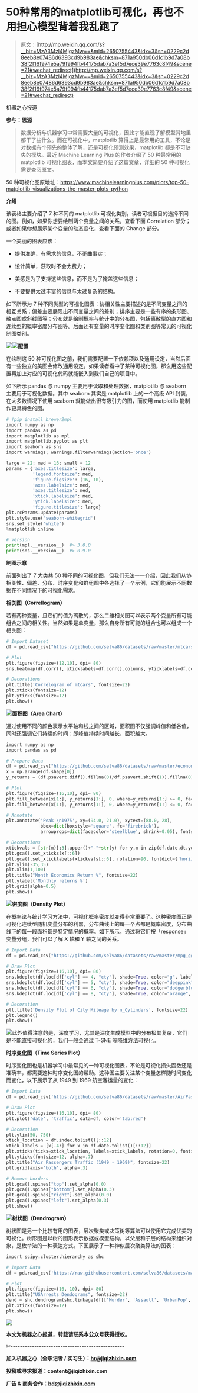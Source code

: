 # 50种常用的matplotlib可视化，再也不用担心模型背着我乱跑了

> 原文：[http://mp.weixin.qq.com/s?__biz=MzA3MzI4MjgzMw==&mid=2650755443&idx=3&sn=0229c2d8eeb8e07486d6393cd9b983ae&chksm=871a950db06d1c1b9d7a08b38f2f16f974e5a79f994fb44175dab7a3ef5d7ece39e7763c8f49&scene=21#wechat_redirect](http://mp.weixin.qq.com/s?__biz=MzA3MzI4MjgzMw==&mid=2650755443&idx=3&sn=0229c2d8eeb8e07486d6393cd9b983ae&chksm=871a950db06d1c1b9d7a08b38f2f16f974e5a79f994fb44175dab7a3ef5d7ece39e7763c8f49&scene=21#wechat_redirect)

机器之心报道

**参与：思源**

> 数据分析与机器学习中常需要大量的可视化，因此才能直观了解模型背地里都干了些什么。而在可视化中，matplotlib 算得上是最常用的工具，不论是对数据有个预先的整体了解，还是可视化预测效果，matplotlib 都是不可缺失的模块。最近 Machine Learning Plus 的作者介绍了 50 种最常用的 matplotlib 可视化图表，而本文简要介绍了这篇文章，详细的 50 种可视化需要查阅原文。

50 种可视化图原地址：https://www.machinelearningplus.com/plots/top-50-matplotlib-visualizations-the-master-plots-python

**介绍**

该表格主要介绍了 7 种不同的 matplotlib 可视化类别，读者可根据目的选择不同的图。例如，如果你想要绘制两个变量之间的关系，查看下面 Correlation 部分；或者如果你想展示某个变量的动态变化，查看下面的 Change 部分。

一个美丽的图表应该：

*   提供准确、有需求的信息，不歪曲事实；

*   设计简单，获取时不会太费力；

*   美感是为了支持这些信息，而不是为了掩盖这些信息；

*   不要提供太过丰富的信息与太过复杂的结构。

如下所示为 7 种不同类型的可视化图表：协相关性主要描述的是不同变量之间的相互关系；偏差主要展现出不同变量之间的差别；排序主要是一些有序的条形图、散点图或斜线图等；分布就是绘制概率与统计中的分布图，包括离散型的直方图和连续型的概率密度分布图等。后面还有变量的时序变化图和类别图等常见的可视化制图类别。

![](../Images/32125474d5b27b17b697cae20f19bfa3.jpg)![](../Images/927bceb11cbb242aa69c0f7da3b08ac8.jpg)**配置**

在绘制这 50 种可视化图之前，我们需要配置一下依赖项以及通用设定，当然后面有一些独立的美图会修改通用设定。如果读者看中了某种可视化图，那么用这些配置再加上对应的可视化代码就能嵌入到我们自己的项目中。

如下所示 pandas 与 numpy 主要用于读取和处理数据，matplotlib 与 seaborn 主要用于可视化数据。其中 seaborn 其实是 matplotlib 上的一个高级 API 封装，在大多数情况下使用 seaborn 就能做出很有吸引力的图，而使用 matplotlib 能制作更具特色的图。

```py
# !pip install brewer2mpl
import numpy as np
import pandas as pd
import matplotlib as mpl
import matplotlib.pyplot as plt
import seaborn as sns
import warnings; warnings.filterwarnings(action='once')

large = 22; med = 16; small = 12
params = {'axes.titlesize': large,
          'legend.fontsize': med,
          'figure.figsize': (16, 10),
          'axes.labelsize': med,
          'axes.titlesize': med,
          'xtick.labelsize': med,
          'ytick.labelsize': med,
          'figure.titlesize': large}
plt.rcParams.update(params)
plt.style.use('seaborn-whitegrid')
sns.set_style("white")
%matplotlib inline

# Version
print(mpl.__version__)  #> 3.0.0
print(sns.__version__)  #> 0.9.0 
```

**制图示意**

前面列出了 7 大类共 50 种不同的可视化图，但我们无法一一介绍，因此我们从协相关性、偏差、分布、时序变化和群组图中各选择了一个示例，它们能展示不同数据在不同情况下的可视化需求。

**相关图（Correllogram）**

若有两种变量，且它们的值为离散的，那么二维相关图可以表示两个变量所有可能组合之间的相关性。当然如果是单变量，那么自身所有可能的组合也可以组成一个相关图：

```py
# Import Dataset
df = pd.read_csv("https://github.com/selva86/datasets/raw/master/mtcars.csv")

# Plot
plt.figure(figsize=(12,10), dpi= 80)
sns.heatmap(df.corr(), xticklabels=df.corr().columns, yticklabels=df.corr().columns, cmap='RdYlGn', center=0, annot=True)

# Decorations
plt.title('Correlogram of mtcars', fontsize=22)
plt.xticks(fontsize=12)
plt.yticks(fontsize=12)
plt.show() 
```

![](../Images/c3003e344cba716b20a6213e91ef1ee9.jpg)**面积图（Area Chart）**

通过使用不同的颜色表示水平轴和线之间的区域，面积图不仅强调峰值和低谷值，同时还强调它们持续的时间：即峰值持续时间越长，面积越大。

```py
import numpy as np
import pandas as pd

# Prepare Data
df = pd.read_csv("https://github.com/selva86/datasets/raw/master/economics.csv", parse_dates=['date']).head(100)
x = np.arange(df.shape[0])
y_returns = (df.psavert.diff().fillna(0)/df.psavert.shift(1)).fillna(0) * 100

# Plot
plt.figure(figsize=(16,10), dpi= 80)
plt.fill_between(x[1:], y_returns[1:], 0, where=y_returns[1:] >= 0, facecolor='green', interpolate=True, alpha=0.7)
plt.fill_between(x[1:], y_returns[1:], 0, where=y_returns[1:] <= 0, facecolor='red', interpolate=True, alpha=0.7)

# Annotate
plt.annotate('Peak \n1975', xy=(94.0, 21.0), xytext=(88.0, 28),
             bbox=dict(boxstyle='square', fc='firebrick'),
             arrowprops=dict(facecolor='steelblue', shrink=0.05), fontsize=15, color='white')

# Decorations
xtickvals = [str(m)[:3].upper()+"-"+str(y) for y,m in zip(df.date.dt.year, df.date.dt.month_name())]
plt.gca().set_xticks(x[::6])
plt.gca().set_xticklabels(xtickvals[::6], rotation=90, fontdict={'horizontalalignment': 'center', 'verticalalignment': 'center_baseline'})
plt.ylim(-35,35)
plt.xlim(1,100)
plt.title("Month Economics Return %", fontsize=22)
plt.ylabel('Monthly returns %')
plt.grid(alpha=0.5)
plt.show() 
```

![](../Images/d8c4eeffb1ff6e2577b59e70bf11d921.jpg)**密度图（Density Plot）**

在概率论与统计学习方法中，可视化概率密度就变得非常重要了。这种密度图正是可视化连续型随机变量分布的利器，分布曲线上的每一个点都是概率密度，分布曲线下的每一段面积都是特定情况的概率。如下所示，通过将它们按「response」变量分组，我们可以了解 X 轴和 Y 轴之间的关系。

```py
# Import Data
df = pd.read_csv("https://github.com/selva86/datasets/raw/master/mpg_ggplot2.csv")

# Draw Plot
plt.figure(figsize=(16,10), dpi= 80)
sns.kdeplot(df.loc[df['cyl'] == 4, "cty"], shade=True, color="g", label="Cyl=4", alpha=.7)
sns.kdeplot(df.loc[df['cyl'] == 5, "cty"], shade=True, color="deeppink", label="Cyl=5", alpha=.7)
sns.kdeplot(df.loc[df['cyl'] == 6, "cty"], shade=True, color="dodgerblue", label="Cyl=6", alpha=.7)
sns.kdeplot(df.loc[df['cyl'] == 8, "cty"], shade=True, color="orange", label="Cyl=8", alpha=.7)

# Decoration
plt.title('Density Plot of City Mileage by n_Cylinders', fontsize=22)
plt.legend()
plt.show() 
```

![](../Images/03988417137b5f2556b0469602b53c43.jpg)此外值得注意的是，深度学习，尤其是深度生成模型中的分布极其复杂，它们是不能直接可视化的，我们一般会通过 T-SNE 等降维方法可视化。

**时序变化图（Time Series Plot）**

时序变化图也是机器学习中最常见的一种可视化图表，不论是可视化损失函数还是准确率，都需要这种时序变化图的帮助。这种图主要关注某个变量怎样随时间变化而变化，以下展示了从 1949 到 1969 航空客运量的变化：

```py
# Import Data
df = pd.read_csv('https://github.com/selva86/datasets/raw/master/AirPassengers.csv')

# Draw Plot
plt.figure(figsize=(16,10), dpi= 80)
plt.plot('date', 'traffic', data=df, color='tab:red')

# Decoration
plt.ylim(50, 750)
xtick_location = df.index.tolist()[::12]
xtick_labels = [x[-4:] for x in df.date.tolist()[::12]]
plt.xticks(ticks=xtick_location, labels=xtick_labels, rotation=0, fontsize=12, horizontalalignment='center', alpha=.7)
plt.yticks(fontsize=12, alpha=.7)
plt.title("Air Passengers Traffic (1949 - 1969)", fontsize=22)
plt.grid(axis='both', alpha=.3)

# Remove borders
plt.gca().spines["top"].set_alpha(0.0)    
plt.gca().spines["bottom"].set_alpha(0.3)
plt.gca().spines["right"].set_alpha(0.0)    
plt.gca().spines["left"].set_alpha(0.3)   
plt.show() 
```

![](../Images/5c645f65ed7159b95c2a365829a8eb0c.jpg)**树状图（Dendrogram）**

树状图是另一个比较有用的图表，层次聚类或决策树等算法可以使用它完成优美的可视化。树形图是以树的图形表示数据或模型结构，以父层和子层的结构来组织对象，是枚举法的一种表达方式。下图展示了一种神似层次聚类算法的图表：

```py
import scipy.cluster.hierarchy as shc

# Import Data
df = pd.read_csv('https://raw.githubusercontent.com/selva86/datasets/master/USArrests.csv')

# Plot
plt.figure(figsize=(16, 10), dpi= 80)  
plt.title("USArrests Dendograms", fontsize=22)  
dend = shc.dendrogram(shc.linkage(df[['Murder', 'Assault', 'UrbanPop', 'Rape']], method='ward'), labels=df.State.values, color_threshold=100)  
plt.xticks(fontsize=12)
plt.show() 
```

![](../Images/862349e4a37d2cfc227677958fa1b5d0.jpg)

****本文为机器之心报道，**转载请联系本公众号获得授权****。**

✄------------------------------------------------

**加入机器之心（全职记者 / 实习生）：hr@jiqizhixin.com**

**投稿或寻求报道：**content**@jiqizhixin.com**

**广告 & 商务合作：bd@jiqizhixin.com**